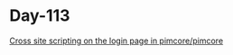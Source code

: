 # Day-113

[Cross site scripting on the login page in pimcore/pimcore](https://huntr.dev/bounties/cf3901ac-a649-478f-ab08-094ef759c11d/)
